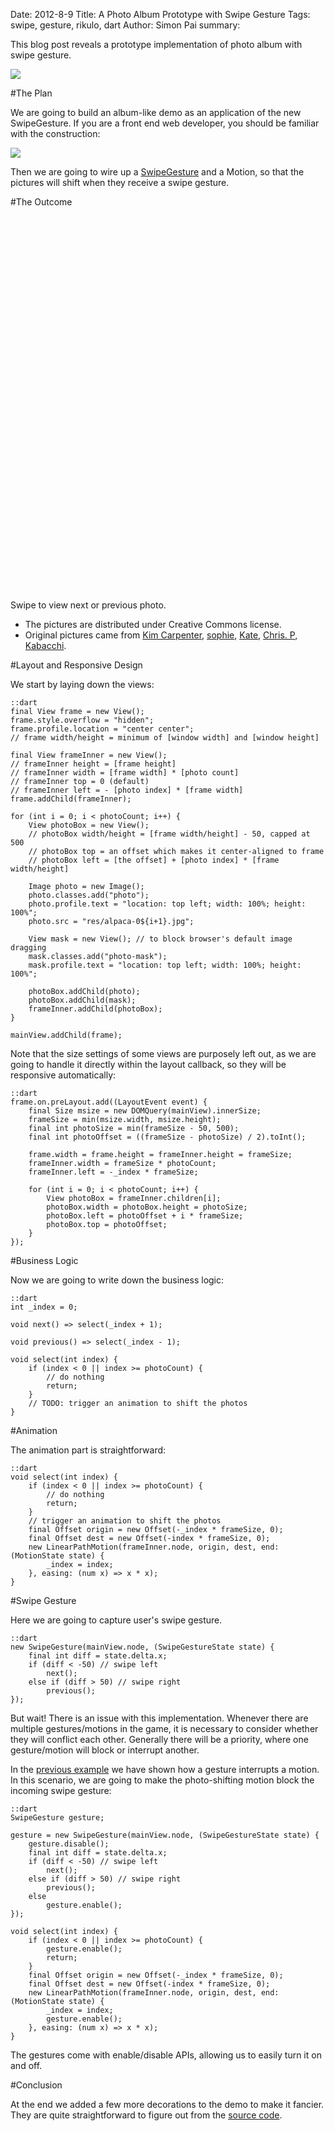 Date: 2012-8-9
Title: A Photo Album Prototype with Swipe Gesture
Tags: swipe, gesture, rikulo, dart
Author: Simon Pai
summary: <p>This blog post reveals a prototype implementation of photo album with swipe gesture.</p><img src="http://blog.rikulo.org/static/files/tutorial/swipe-album/swipe-album-sample.png" class="center-blog-image" />

#The Plan

We are going to build an album-like demo as an application of the new SwipeGesture. If you are
a front end web developer, you should be familiar with the construction:

<img src="/files/tutorial/swipe-album/swipe-album-plan.png" class="center-blog-image" />

Then we are going to wire up a [SwipeGesture](http://github.com/rikulo/rikulo/blob/master/client/gesture/src/SwipeGesture.dart) and a Motion, so that the pictures will shift when they receive a swipe gesture.



#The Outcome

<p>
<link rel="stylesheet" type="text/css" href="/files/_common/view.css" />
<link rel="stylesheet" type="text/css" href="/files/tutorial/swipe-album/gesture-demo.css" />
<div id="v-main" class="center-blog-image" style="width:600px;height:600px"></div>
<script type="application/dart" src="/files/tutorial/swipe-album/AlbumDemo.dart"></script>
<script src="/files/_common/dart.js"></script>
</p>

Swipe to view next or previous photo.

* The pictures are distributed under Creative Commons license. 
* Original pictures came from [Kim Carpenter](http://www.flickr.com/photos/kim_carpenter_nj/), [sophie](http://www.flickr.com/photos/sophiea/), [Kate](http://www.flickr.com/photos/sparklykate/), [Chris. P](http://www.flickr.com/photos/chr1sp/), [Kabacchi](http://www.flickr.com/photos/kabacchi/).



#Layout and Responsive Design

We start by laying down the views:

	::dart
	final View frame = new View();
	frame.style.overflow = "hidden";
	frame.profile.location = "center center";
	// frame width/height = minimum of [window width] and [window height]
	
	final View frameInner = new View();
	// frameInner height = [frame height]
	// frameInner width = [frame width] * [photo count]
	// frameInner top = 0 (default)
	// frameInner left = - [photo index] * [frame width]
	frame.addChild(frameInner);
	
	for (int i = 0; i < photoCount; i++) {
		View photoBox = new View();
		// photoBox width/height = [frame width/height] - 50, capped at 500
		// photoBox top = an offset which makes it center-aligned to frame
		// photoBox left = [the offset] + [photo index] * [frame width/height]
		
		Image photo = new Image();
		photo.classes.add("photo");
		photo.profile.text = "location: top left; width: 100%; height: 100%";
		photo.src = "res/alpaca-0${i+1}.jpg";
		
		View mask = new View(); // to block browser's default image dragging
		mask.classes.add("photo-mask");
		mask.profile.text = "location: top left; width: 100%; height: 100%";
		
		photoBox.addChild(photo);
		photoBox.addChild(mask);
		frameInner.addChild(photoBox);
	}
	
	mainView.addChild(frame);

Note that the size settings of some views are purposely left out, as we are going to handle it directly within the layout callback, so they will be responsive automatically:

	::dart
	frame.on.preLayout.add((LayoutEvent event) {
		final Size msize = new DOMQuery(mainView).innerSize;
		frameSize = min(msize.width, msize.height);
		final int photoSize = min(frameSize - 50, 500);
		final int photoOffset = ((frameSize - photoSize) / 2).toInt();
		
		frame.width = frame.height = frameInner.height = frameSize;
		frameInner.width = frameSize * photoCount;
		frameInner.left = -_index * frameSize;
		
		for (int i = 0; i < photoCount; i++) {
			View photoBox = frameInner.children[i];
			photoBox.width = photoBox.height = photoSize;
			photoBox.left = photoOffset + i * frameSize;
			photoBox.top = photoOffset;
		}
	});



#Business Logic

Now we are going to write down the business logic:
	
	::dart
	int _index = 0;
	
	void next() => select(_index + 1);
	
	void previous() => select(_index - 1);
	
	void select(int index) {
		if (index < 0 || index >= photoCount) {
			// do nothing
			return;
		}
		// TODO: trigger an animation to shift the photos
	}



#Animation

The animation part is straightforward:

	::dart
	void select(int index) {
		if (index < 0 || index >= photoCount) {
			// do nothing
			return;
		}
		// trigger an animation to shift the photos
		final Offset origin = new Offset(-_index * frameSize, 0);
		final Offset dest = new Offset(-index * frameSize, 0);
		new LinearPathMotion(frameInner.node, origin, dest, end: (MotionState state) {
			_index = index;
		}, easing: (num x) => x * x);
	}



#Swipe Gesture

Here we are going to capture user's swipe gesture. 

	::dart
	new SwipeGesture(mainView.node, (SwipeGestureState state) {
		final int diff = state.delta.x;
		if (diff < -50) // swipe left
			next();
		else if (diff > 50) // swipe right
			previous();
    });

But wait! There is an issue with this implementation. Whenever there are multiple gestures/motions in the game, it is necessary to consider whether they will conflict each other. Generally there will be a priority, where one gesture/motion will block or interrupt another.

In the [previous example](http://blog.rikulo.org/posts/2012/Aug/Tutorial/building-a-grid-demo-using-rikulo/) we have shown how a gesture interrupts a motion. In this scenario, we are going to make the photo-shifting motion block the incoming swipe gesture:

	::dart
	SwipeGesture gesture;
	
	gesture = new SwipeGesture(mainView.node, (SwipeGestureState state) {
		gesture.disable();
		final int diff = state.delta.x;
		if (diff < -50) // swipe left
			next();
		else if (diff > 50) // swipe right
			previous();
		else
			gesture.enable();
    });
	
	void select(int index) {
		if (index < 0 || index >= photoCount) {
			gesture.enable();
			return;
		}
		final Offset origin = new Offset(-_index * frameSize, 0);
		final Offset dest = new Offset(-index * frameSize, 0);
		new LinearPathMotion(frameInner.node, origin, dest, end: (MotionState state) {
			_index = index;
			gesture.enable();
		}, easing: (num x) => x * x);
	}

The gestures come with enable/disable APIs, allowing us to easily turn it on and off.



#Conclusion

At the end we added a few more decorations to the demo to make it fancier. They are quite straightforward to figure out from the [source code](http://github.com/rikulo/rikulo/blob/master/samples/gesture/AlbumDemo.dart).


